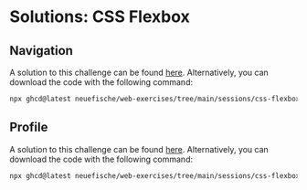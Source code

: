 # Solutions: CSS Flexbox

## Navigation

A solution to this challenge can be found [here](https://github.com/neuefische/web-exercises/tree/main/sessions/css-flexbox/navigation_solution). Alternatively, you can download the code with the following command:

```bash
npx ghcd@latest neuefische/web-exercises/tree/main/sessions/css-flexbox/navigation_solution
```

## Profile

A solution to this challenge can be found [here](https://github.com/neuefische/web-exercises/tree/main/sessions/css-flexbox/profile_solution). Alternatively, you can download the code with the following command:

```bash
npx ghcd@latest neuefische/web-exercises/tree/main/sessions/css-flexbox/profile_solution
```

